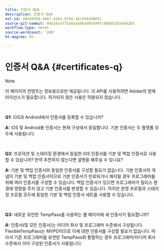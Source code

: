 ```yaml
---
title: 인증서 Q&A
description: 인증서 Q&A
exl-id: d4e493b0-4467-42b1-9758-16c5941d8051
source-git-commit: 84a16ce775a0aab96ad954997c008b5265e69283
workflow-type: tm+mt
source-wordcount: '245'
ht-degree: 0%

---
```


# 인증서 Q&amp;A {#certificates-q}

>[!NOTE]
>
>이 페이지의 컨텐츠는 정보용으로만 제공됩니다. 이 API를 사용하려면 Adobe의 현재 라이선스가 필요합니다. 허가되지 않은 사용은 허용되지 않습니다.

</br>

**Q1:** iOS과 Android에서 인증서를 등록할 수 있습니까?

**A:** iOS 및 Android용 인증서는 현재 구성에서 동일합니다. 기본 인증서는 두 플랫폼 모두에 사용됩니다.

</br>

**Q2:** 프로덕션 및 스테이징 환경에서 동일한 iOS 인증서를 기본 및 백업 인증서로 사용할 수 있습니까? 만약 추천하지 않는다면 설명을 해주실 수 있나요?

**A:** 기본 및 백업 인증서와 동일한 인증서를 구성할 필요가 없습니다. 기본 인증서의 개념이 기본 및 백업 인증서이므로 기본 인증서가 만료되거나 해지될 경우 프로그래머를 위해 여러 인증서를 구성할 수 있습니다. 백업 인증서가 있으면 프로그래머가 릴리스 환경에 영향을 주지 않고 기본 인증서를 변경할 수 있습니다. 하지만 운영 프로필과 스테이징 프로필 모두에 동일한 기본 및 백업 인증서 세트를 사용할 수 있습니다.

</br>

**Q3:** 새로운 유연한 TempPass를 사용하는 웹 페이지에 새 인증서가 필요합니까?

**A:** 인증서(및 모든 인증서)는 미디어 회사 및 프로그래머 수준에서 구성됩니다. FlexibleTempPass는 MVPD이므로 이에 대한 인증서를 구성할 필요가 없습니다. 따라서 기존 프로그래머를 유연한 TempPass와 통합하는 경우 프로그래머/미디어 회사 수준에서 이미 구성된 인증서가 사용됩니다.
